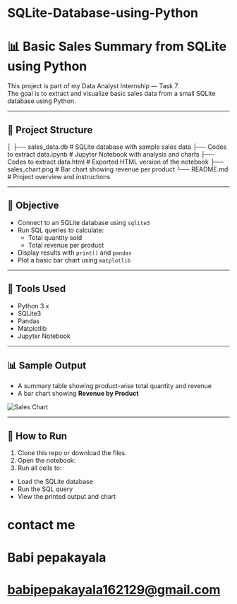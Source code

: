 # SQLite-Database-using-Python
# 📊 Basic Sales Summary from SQLite using Python

This project is part of my Data Analyst Internship — Task 7.  
The goal is to extract and visualize basic sales data from a small SQLite database using Python.

---

## 📁 Project Structure
│
├── sales_data.db # SQLite database with sample sales data
├── Codes to extract data.ipynb # Jupyter Notebook with analysis and charts
├── Codes to extract data.html # Exported HTML version of the notebook
├── sales_chart.png # Bar chart showing revenue per product
└── README.md # Project overview and instructions


---

## 📌 Objective

- Connect to an SQLite database using `sqlite3`
- Run SQL queries to calculate:
  - Total quantity sold
  - Total revenue per product
- Display results with `print()` and `pandas`
- Plot a basic bar chart using `matplotlib`

---

## 🧪 Tools Used

- Python 3.x
- SQLite3
- Pandas
- Matplotlib
- Jupyter Notebook

---

## 📊 Sample Output

- A summary table showing product-wise total quantity and revenue
- A bar chart showing **Revenue by Product**

![Sales Chart](sales_chart.png)

---

## 🔧 How to Run

1. Clone this repo or download the files.
2. Open the notebook:
3. Run all cells to:
- Load the SQLite database
- Run the SQL query
- View the printed output and chart

# contact me
# Babi pepakayala
# babipepakayala162129@gmail.com


